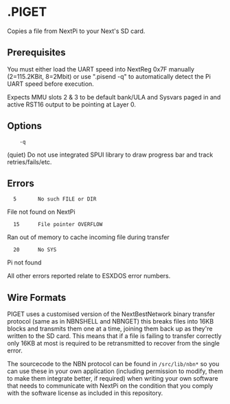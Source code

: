.PIGET
======
Copies a file from NextPi to your Next's SD card.

Prerequisites
-------------
You must either load the UART speed into NextReg 0x7F manually (2=115.2KBit, 8=2Mbit) or use ".pisend -q" to automatically detect the Pi UART speed before execution.

Expects MMU slots 2 & 3 to be default bank/ULA and Sysvars paged in and active RST16 output to be pointing at Layer 0.

Options
-------

        -q
(quiet) Do not use integrated SPUI library to draw progress bar and track retries/fails/etc.

Errors
------
      5       No such FILE or DIR
File not found on NextPi

      15      File pointer OVERFLOW
Ran out of memory to cache incoming file during transfer

      20      No SYS
Pi not found

All other errors reported relate to ESXDOS error numbers.

Wire Formats
------------

PIGET uses a customised version of the NextBestNetwork binary transfer protocol (same as in NBNSHELL and NBNGET) this breaks files into 16KB blocks and transmits them one at a time, joining them back up as they're written to the SD card.  This means that if a file is failing to transfer correctly only 16KB at most is required to be retransmitted to recover from the single error. 

The sourcecode to the NBN protocol can be found in `/src/lib/nbn*` so you can use these in your own application (including permission to modify, them to make them integrate better, if required) when writing your own software that needs to communicate with NextPi on the condition that you comply with the software license as included in this repository.